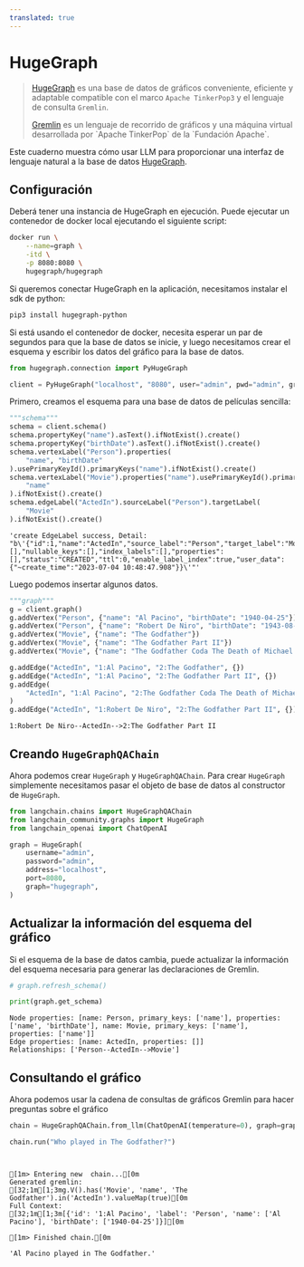 ```yaml
---
translated: true
---
```


# HugeGraph

>[HugeGraph](https://hugegraph.apache.org/) es una base de datos de gráficos conveniente, eficiente y adaptable compatible con
>el marco `Apache TinkerPop3` y el lenguaje de consulta `Gremlin`.
>
>[Gremlin](https://en.wikipedia.org/wiki/Gremlin_(query_language)) es un lenguaje de recorrido de gráficos y una máquina virtual desarrollada por `Apache TinkerPop` de la `Fundación Apache`.

Este cuaderno muestra cómo usar LLM para proporcionar una interfaz de lenguaje natural a la base de datos [HugeGraph](https://hugegraph.apache.org/cn/).

## Configuración

Deberá tener una instancia de HugeGraph en ejecución.
Puede ejecutar un contenedor de docker local ejecutando el siguiente script:

```bash
docker run \
    --name=graph \
    -itd \
    -p 8080:8080 \
    hugegraph/hugegraph
```

Si queremos conectar HugeGraph en la aplicación, necesitamos instalar el sdk de python:

```bash
pip3 install hugegraph-python
```

Si está usando el contenedor de docker, necesita esperar un par de segundos para que la base de datos se inicie, y luego necesitamos crear el esquema y escribir los datos del gráfico para la base de datos.

```python
from hugegraph.connection import PyHugeGraph

client = PyHugeGraph("localhost", "8080", user="admin", pwd="admin", graph="hugegraph")
```

Primero, creamos el esquema para una base de datos de películas sencilla:

```python
"""schema"""
schema = client.schema()
schema.propertyKey("name").asText().ifNotExist().create()
schema.propertyKey("birthDate").asText().ifNotExist().create()
schema.vertexLabel("Person").properties(
    "name", "birthDate"
).usePrimaryKeyId().primaryKeys("name").ifNotExist().create()
schema.vertexLabel("Movie").properties("name").usePrimaryKeyId().primaryKeys(
    "name"
).ifNotExist().create()
schema.edgeLabel("ActedIn").sourceLabel("Person").targetLabel(
    "Movie"
).ifNotExist().create()
```

```output
'create EdgeLabel success, Detail: "b\'{"id":1,"name":"ActedIn","source_label":"Person","target_label":"Movie","frequency":"SINGLE","sort_keys":[],"nullable_keys":[],"index_labels":[],"properties":[],"status":"CREATED","ttl":0,"enable_label_index":true,"user_data":{"~create_time":"2023-07-04 10:48:47.908"}}\'"'
```

Luego podemos insertar algunos datos.

```python
"""graph"""
g = client.graph()
g.addVertex("Person", {"name": "Al Pacino", "birthDate": "1940-04-25"})
g.addVertex("Person", {"name": "Robert De Niro", "birthDate": "1943-08-17"})
g.addVertex("Movie", {"name": "The Godfather"})
g.addVertex("Movie", {"name": "The Godfather Part II"})
g.addVertex("Movie", {"name": "The Godfather Coda The Death of Michael Corleone"})

g.addEdge("ActedIn", "1:Al Pacino", "2:The Godfather", {})
g.addEdge("ActedIn", "1:Al Pacino", "2:The Godfather Part II", {})
g.addEdge(
    "ActedIn", "1:Al Pacino", "2:The Godfather Coda The Death of Michael Corleone", {}
)
g.addEdge("ActedIn", "1:Robert De Niro", "2:The Godfather Part II", {})
```

```output
1:Robert De Niro--ActedIn-->2:The Godfather Part II
```

## Creando `HugeGraphQAChain`

Ahora podemos crear `HugeGraph` y `HugeGraphQAChain`. Para crear `HugeGraph` simplemente necesitamos pasar el objeto de base de datos al constructor de `HugeGraph`.

```python
from langchain.chains import HugeGraphQAChain
from langchain_community.graphs import HugeGraph
from langchain_openai import ChatOpenAI
```

```python
graph = HugeGraph(
    username="admin",
    password="admin",
    address="localhost",
    port=8080,
    graph="hugegraph",
)
```

## Actualizar la información del esquema del gráfico

Si el esquema de la base de datos cambia, puede actualizar la información del esquema necesaria para generar las declaraciones de Gremlin.

```python
# graph.refresh_schema()
```

```python
print(graph.get_schema)
```

```output
Node properties: [name: Person, primary_keys: ['name'], properties: ['name', 'birthDate'], name: Movie, primary_keys: ['name'], properties: ['name']]
Edge properties: [name: ActedIn, properties: []]
Relationships: ['Person--ActedIn-->Movie']
```

## Consultando el gráfico

Ahora podemos usar la cadena de consultas de gráficos Gremlin para hacer preguntas sobre el gráfico

```python
chain = HugeGraphQAChain.from_llm(ChatOpenAI(temperature=0), graph=graph, verbose=True)
```

```python
chain.run("Who played in The Godfather?")
```

```output


[1m> Entering new  chain...[0m
Generated gremlin:
[32;1m[1;3mg.V().has('Movie', 'name', 'The Godfather').in('ActedIn').valueMap(true)[0m
Full Context:
[32;1m[1;3m[{'id': '1:Al Pacino', 'label': 'Person', 'name': ['Al Pacino'], 'birthDate': ['1940-04-25']}][0m

[1m> Finished chain.[0m
```

```output
'Al Pacino played in The Godfather.'
```
